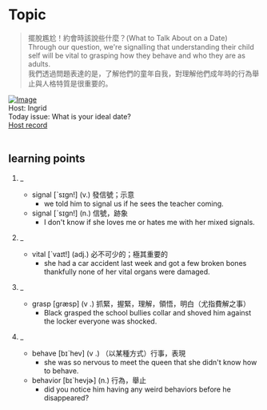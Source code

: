 # Topic

> 擺脫尷尬！約會時該說些什麼？(What to Talk About on a Date) <br>
> Through our question, we're signalling that understanding their child self will be vital to grasping how they behave and who they are as adults. <br>
> 我們透過問題表達的是，了解他們的童年自我，對理解他們成年時的行為舉止與人格特質是很重要的。 <br>

[![Image](https://cdn.voicetube.com/assets/thumbnails/y_pGong8-68.jpg)](https://www.youtube.com/embed/y_pGong8-68?rel=0&showinfo=0&cc_load_policy=0&controls=1&autoplay=1&iv_load_policy=3&playsinline=1&wmode=transparent&start=139&end=150&enablejsapi=1&origin=https://tw.voicetube.com&widgetid=1)<br>
Host: Ingrid
<br>Today issue: What is your ideal date?
<br>
[Host record](https://cdn.voicetube.com/everyday_records/4703/1601054354.mp3)
<br><br>
## learning points
1. _
	* signal  [ˋsɪgn!] (v.) 發信號；示意
		- we told him to signal us if he sees the teacher coming.
	* signal  [ˋsɪgn!] (n.) 信號，跡象
		- I don't know if she loves me or hates me with her mixed signals.

2. _
	* vital [ˋvaɪt!] (adj.) 必不可少的；極其重要的
		- she had a car accident last week and got a few broken bones thankfully none of her vital organs were damaged.

3. _
	* grasp [græsp] (v .) 抓緊，握緊，理解，領悟，明白（尤指費解之事）
		- Black grasped the school bullies collar and shoved him against the locker everyone was shocked.

4. _
	* behave [bɪˋhev] (v .) （以某種方式）行事，表現
		- she was so nervous to meet the queen that she didn't know how to behave.
	* behavior [bɪˋhevjɚ] (n.) 行為，舉止
		- did you notice him having any weird behaviors before he disappeared?
